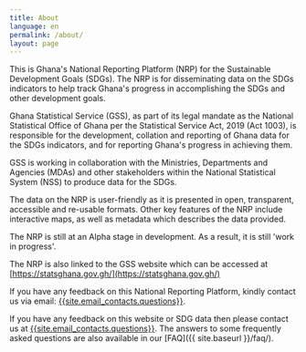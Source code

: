 ```yaml
---
title: About
language: en
permalink: /about/
layout: page
---
```


This is Ghana's National Reporting Platform (NRP) for the Sustainable Development Goals (SDGs). The NRP is for disseminating  data on the SDGs indicators to help track Ghana's progress in accomplishing the SDGs and other development goals. 

Ghana Statistical Service (GSS), as part of its legal mandate as the National Statistical Office of Ghana per the Statistical Service Act, 2019 (Act 1003), is responsible for the development, collation and reporting of Ghana data for the SDGs indicators, and for reporting Ghana's progress in achieving them.

GSS is working in collaboration with the Ministries, Departments and Agencies (MDAs) and other stakeholders within the National Statistical System (NSS) to produce data for the SDGs.

The data on the NRP is user-friendly as it is presented in open, transparent, accessible and re-usable formats. Other key features of the NRP include interactive maps, as well as metadata which describes the data provided.

The NRP is still at an Alpha stage in development. As a result, it is still 'work in progress'.

The NRP is also linked to the GSS website which can be accessed at [https://statsghana.gov.gh/](https://statsghana.gov.gh/)

If you have any feedback on this National Reporting Platform, kindly contact us via email: <a href="mailto:{{site.email_contacts.questions}}">{{site.email_contacts.questions}}</a>.

If you have any feedback on this website or SDG data then please contact us at <a href="mailto:{{site.email_contacts.questions}}">{{site.email_contacts.questions}}</a>. The answers to some frequently asked questions are also available in our [FAQ]({{ site.baseurl }}/faq/).
